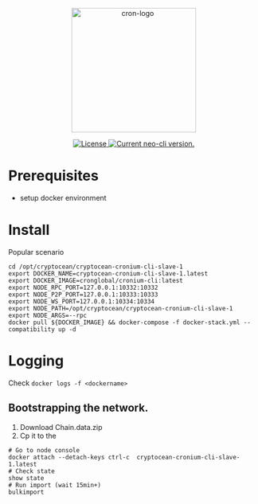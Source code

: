 <p align="center">
<a href="https://cron.global">
      <img
      src="https://cryptocean.io/img/logo.svg"
      width="250px" alt="cron-logo">
  </a>
</p>

<p align="center">      
  <a href="https://github.com/cronfoundation/cronium-cli/blob/master/LICENSE">
    <img src="https://img.shields.io/badge/license-MIT-blue.svg" alt="License">
  </a>
  <a href="https://github.com/cronfoundation/cronium-cli/releases">
    <img src="https://badge.fury.io/gh/neo-project%2Fneo-node.svg" alt="Current neo-cli version.">
  </a>    
</p>

# Prerequisites

* setup docker environment

# Install
Popular scenario
```shell script
cd /opt/cryptocean/cryptocean-cronium-cli-slave-1
export DOCKER_NAME=cryptocean-cronium-cli-slave-1.latest
export DOCKER_IMAGE=cronglobal/cronium-cli:latest
export NODE_RPC_PORT=127.0.0.1:10332:10332
export NODE_P2P_PORT=127.0.0.1:10333:10333
export NODE_WS_PORT=127.0.0.1:10334:10334
export NODE_PATH=/opt/cryptocean/cryptocean-cronium-cli-slave-1
export NODE_ARGS=--rpc
docker pull ${DOCKER_IMAGE} && docker-compose -f docker-stack.yml --compatibility up -d
```


# Logging
Check
`docker logs -f <dockername>`

## Bootstrapping the network.
1. Download Chain.data.zip
2. Cp it to the 
```shell script
# Go to node console
docker attach --detach-keys ctrl-c  cryptocean-cronium-cli-slave-1.latest
# Check state
show state
# Run import (wait 15min+)
bulkimport
```
